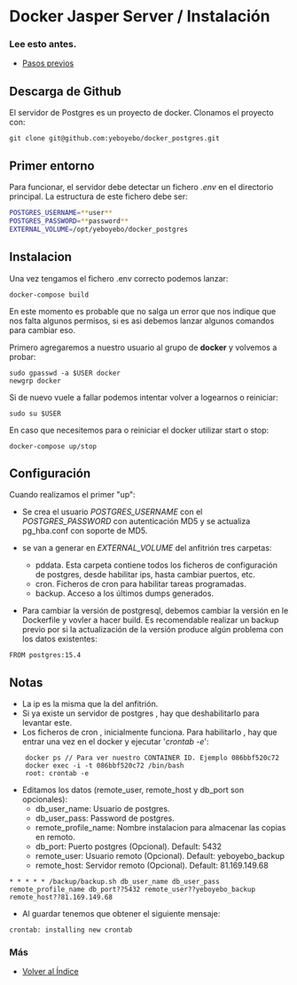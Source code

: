 # Docker Jasper Server / Instalación

### Lee esto antes.

- [Pasos previos](./migracion_docker_postgres.md)

## Descarga de Github

El servidor de Postgres es un proyecto de docker. Clonamos el proyecto con:

```console
git clone git@github.com:yeboyebo/docker_postgres.git
```

## Primer entorno

Para funcionar, el servidor debe detectar un fichero _.env_ en el directorio principal. La estructura de este fichero debe ser:

```sh 
POSTGRES_USERNAME=**user**
POSTGRES_PASSWORD=**password**
EXTERNAL_VOLUME=/opt/yeboyebo/docker_postgres
```

## Instalacion

Una vez tengamos el fichero .env correcto podemos lanzar:

```console
docker-compose build
```

En este momento es probable que no salga un error que nos indique que nos falta algunos permisos, si es asi debemos lanzar algunos comandos para cambiar eso.

Primero agregaremos a nuestro usuario al grupo de **docker** y volvemos a probar:

```
sudo gpasswd -a $USER docker
newgrp docker
```

Si de nuevo vuele a fallar podemos intentar volver a logearnos o reiniciar:

```
sudo su $USER
```

En caso que necesitemos para o reiniciar el docker utilizar start o stop:

```console
docker-compose up/stop
```

## Configuración

Cuando realizamos el primer "up":
* Se crea el usuario *POSTGRES_USERNAME* con el *POSTGRES_PASSWORD* con autenticación MD5 y se actualiza pg_hba.conf con soporte de MD5. 
* se van a generar en *EXTERNAL_VOLUME* del anfitrión tres carpetas:
    * pddata. Esta carpeta contiene todos los ficheros de configuración de postgres, desde habilitar ips, hasta cambiar puertos, etc.
    * cron. Ficheros de cron para habilitar tareas programadas. 
    * backup. Acceso a los últimos dumps generados.

* Para cambiar la versión de postgresql, debemos cambiar la versión en  le Dockerfile y vovler a hacer build. Es recomendable realizar un backup previo por si la actualización de la versión produce algún problema con los datos existentes:
```
FROM postgres:15.4
```
## Notas
* La ip es la misma que la del anfitrión. 
* Si ya existe un servidor de postgres , hay que deshabilitarlo para levantar este.
* Los ficheros de cron , inicialmente funciona. Para habilitarlo , hay que entrar una vez en el docker y ejecutar '*crontab -e*':
```console
    docker ps // Para ver nuestro CONTAINER ID. Ejemplo 086bbf520c72
    docker exec -i -t 086bbf520c72 /bin/bash
    root: crontab -e 
```
* Editamos los datos (remote_user, remote_host y db_port son opcionales):
    * db_user_name: Usuario de postgres.
    * db_user_pass: Password de postgres.
    * remote_profile_name: Nombre instalacion para almacenar las copias en remoto.
    * db_port: Puerto postgres (Opcional). Default: 5432
    * remote_user: Usuario remoto (Opcional). Default: yeboyebo_backup
    * remote_host: Servidor remoto (Opcional). Default: 81.169.149.68
```
* * * * * /backup/backup.sh db_user_name db_user_pass remote_profile_name db_port??5432 remote_user??yeboyebo_backup remote_host??81.169.149.68
```

* Al guardar tenemos que obtener el siguiente mensaje: 
```console
crontab: installing new crontab
```

### Más

- [Volver al Índice](./index.md)